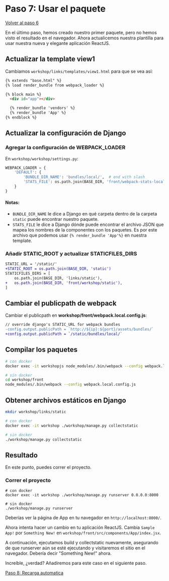 # Paso 7: Usar el paquete

[Volver al paso 6](/es/step6_create_first_react_component)

En el último paso, hemos creado nuestro primer paquete, pero no hemos visto el resultado
en el navegador.
Ahora actualicemos nuestra plantilla para usar nuestra nueva y elegante aplicación ReactJS.

## Actualizar la template view1
Cambiamos `workshop/links/templates/view1.html` para que se vea así:
```html
{% extends "base.html" %}
{% load render_bundle from webpack_loader %}

{% block main %}
  <div id="app"></div>

  {% render_bundle 'vendors' %}
  {% render_bundle 'App' %}
{% endblock %}
```

## Actualizar la configuración de Django

### Agregar la configuración de WEBPACK_LOADER
En `workshop/workshop/settings.py`:
```python
WEBPACK_LOADER = {
    'DEFAULT': {
        'BUNDLE_DIR_NAME': 'bundles/local/',  # end with slash
        'STATS_FILE': os.path.join(BASE_DIR, 'front/webpack-stats-local.json'),
    }
}
```

#### Notas:
- `BUNDLE_DIR_NAME` le dice a Django en qué carpeta dentro de la carpeta `static`
puede encontrar nuestro paquete.
- `STATS_FILE` le dice a Django dónde puede encontrar el archivo JSON que mapea los
nombres de la componentes con los paquetes. Es por este archivo que podemos usar
`{% render_bundle 'App'%}` en nuestra template.

### Añadir STATIC_ROOT y actualizar STATICFILES_DIRS
```diff
STATIC_URL = '/static/'
+STATIC_ROOT = os.path.join(BASE_DIR, 'static')
STATICFILES_DIRS = [
    os.path.join(BASE_DIR, 'links/static'),
+   os.path.join(BASE_DIR, 'front/workshop/static'),
]
```

## Cambiar el publicpath de webpack
Cambiar el publicpath en **workshop/front/webpack.local.config.js**:
```diff
// override django's STATIC_URL for webpack bundles
-config.output.publicPath = `http://${ip}:${port}/assets/bundles/`
+config.output.publicPath = `/static/bundles/local/`
```

## Compilar los paquetes
```bash
# con docker
docker exec -it workshopjs node_modules/.bin/webpack --config webpack.local.config.js

# sin docker
cd workshop/front
node_modules/.bin/webpack --config webpack.local.config.js
```

## Obtener archivos estáticos en Django
```bash
mkdir workshop/links/static

# con docker
docker exec -it workshop ./workshop/manage.py collectstatic

# sin docker
./workshop/manage.py collectstatic
```

## Resultado
En este punto, puedes correr el proyecto.

### Correr el proyecto
```
# con docker
docker exec -it workshop ./workshop/manage.py runserver 0.0.0.0:8000

# sin docker
./workshop/manage.py runserver
```

Deberías ver la página de App en tu navegador en `http://localhost:8000/`.

Ahora intenta hacer un cambio en tu aplicación ReactJS. Cambia `Sample App!` por
`Something New!` en `workshop/front/src/components/App/index.jsx`.

A continuación, ejecutamos build y collectstatic nuevamente, asegurando de que
runserver aún se esté ejecutando y visitaremos el sitio
en el navegador. Debería decir "Something New!" ahora.

Increíble, ¿verdad?
Añadiremos  para este caso en el siguiente paso.

[Paso 8: Recarga automatica](/es/step8_hot_reloading)
